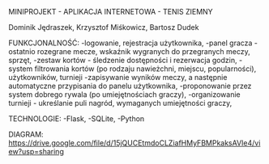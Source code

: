 MINIPROJEKT - APLIKACJA INTERNETOWA - TENIS ZIEMNY

Dominik Jędraszek, Krzysztof Miśkowicz, Bartosz Dudek

FUNKCJONALNOŚĆ:
-logowanie, rejestracja użytkownika,
-panel gracza - ostatnio rozegrane mecze, wskaźnik wygranych do przegranych meczy, sprzęt,
-zestaw kortów - śledzenie dostępności i rezerwacja godzin,
-system filtrowania kortów (po rodzaju nawieżchni, miejscu, popularności), użytkowników, turnieji
-zapisywanie wyników meczy, a następnie automatyczne przypisania do panelu użytkownika,
-proponowanie przez system dobrego rywala (po umiejętnościach graczy),
-organizowanie turnieji - ukreślanie puli nagród, wymaganych umiejętności graczy,

TECHNOLOGIE: 
-Flask,
-SQLite, 
-Python

DIAGRAM:
  https://drive.google.com/file/d/15jQUCEtmdoCLZiafHMyFBMPkaksAVIe4/view?usp=sharing
